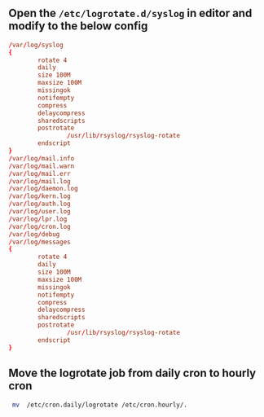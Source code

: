 ## Open the ```/etc/logrotate.d/syslog``` in editor  and modify to the below config   

```conf
/var/log/syslog
{
        rotate 4
        daily
        size 100M
        maxsize 100M
        missingok
        notifempty
        compress
        delaycompress
        sharedscripts
        postrotate
                /usr/lib/rsyslog/rsyslog-rotate
        endscript
}
/var/log/mail.info
/var/log/mail.warn
/var/log/mail.err
/var/log/mail.log
/var/log/daemon.log
/var/log/kern.log
/var/log/auth.log
/var/log/user.log
/var/log/lpr.log
/var/log/cron.log
/var/log/debug
/var/log/messages
{
        rotate 4
        daily
        size 100M
        maxsize 100M
        missingok
        notifempty
        compress
        delaycompress
        sharedscripts
        postrotate
                /usr/lib/rsyslog/rsyslog-rotate
        endscript
}
```

## Move the logrotate job from daily cron to hourly cron 
```bash 
 mv  /etc/cron.daily/logrotate /etc/cron.hourly/. 
```
